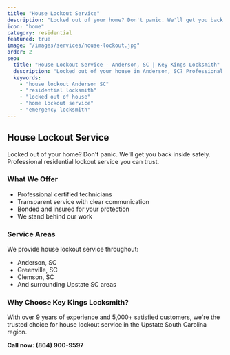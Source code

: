 ```yaml
---
title: "House Lockout Service"
description: "Locked out of your home? Don't panic. We'll get you back inside safely. Professional residential lockout service you can trust."
icon: "home"
category: residential
featured: true
image: "/images/services/house-lockout.jpg"
order: 2
seo:
  title: "House Lockout Service - Anderson, SC | Key Kings Locksmith"
  description: "Locked out of your house in Anderson, SC? Professional residential lockout service. We'll get you back inside safely. Call (864) 900-9597 for help."
  keywords:
    - "house lockout Anderson SC"
    - "residential locksmith"
    - "locked out of house"
    - "home lockout service"
    - "emergency locksmith"
---
```


## House Lockout Service

Locked out of your home? Don't panic. We'll get you back inside safely. Professional residential lockout service you can trust.

### What We Offer

- Professional certified technicians
- Transparent service with clear communication
- Bonded and insured for your protection
- We stand behind our work

### Service Areas

We provide house lockout service throughout:
- Anderson, SC
- Greenville, SC
- Clemson, SC
- And surrounding Upstate SC areas

### Why Choose Key Kings Locksmith?

With over 9 years of experience and 5,000+ satisfied customers, we're the trusted choice for house lockout service in the Upstate South Carolina region.

**Call now: (864) 900-9597**

